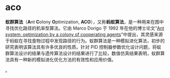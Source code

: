 # aco
**蚁群算法**（**A**nt **C**olony **O**ptimization, **ACO**），又称**蚂蚁算法**，是一种用来在图中寻找优化路径的机率型算法。它由 Marco Dorigo 于 1992 年在他的博士论文“[Ant system: optimization by a colony of cooperating agents](http://ieeexplore.ieee.org/xpls/abs_all.jsp?arnumber=484436)”中提出，其灵感来源于蚂蚁在寻找食物过程中发现路径的行为。蚁群算法是一种模拟进化算法，初步的研究表明该算法具有许多优良的性质。针对 PID 控制器参数优化设计问题，将蚁群算法设计的结果与遗传算法设计的结果进行了比较，数值仿真结果表明，蚁群算法具有一种新的模拟进化优化方法的有效性和应用价值。  

。
